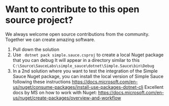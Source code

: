 # Want to contribute to this open source project?
We always welcome open source contributions from the community. Together we can create amazing software.

1. Pull down the solution
2. Use ` dotnet pack simple.sauce.csproj` to create a local Nuget package that you can debug
It will appear in a directory similar to this `C:\Source\SauceLabs\simple_sauce\dotnet\Simple.Sauce\bin\Debug`
3. In a 2nd solution where you want to test the integration of the Simple Sauce Nuget package, you can install the local version of Simple Sauce following these instructions https://docs.microsoft.com/en-us/nuget/consume-packages/install-use-packages-dotnet-cli
Excellent docs by MS on how to work with Nuget: https://docs.microsoft.com/en-us/nuget/create-packages/overview-and-workflow
